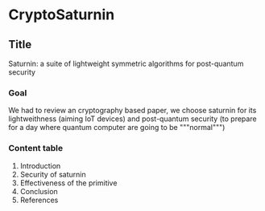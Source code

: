 # CryptoSaturnin

## Title 
Saturnin: a suite of lightweight symmetric algorithms for
post-quantum security

### Goal
We had to review an cryptography based paper, we choose saturnin for its lightweithness (aiming IoT devices) and post-quantum security (to prepare for a day where quantum computer are going to be """normal""")

### Content table 

1. Introduction
2. Security of saturnin
3. Effectiveness of the primitive
4. Conclusion
5. References

